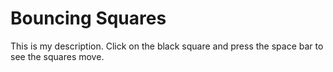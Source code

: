 
# Bouncing Squares


<script src="../lib/processing.min.js"></script>
<canvas data-processing-sources="Bouncing_Squares_with_Space_Bar.pde"></canvas>

This is my description. Click on the black square and press the space bar to see the squares move.
